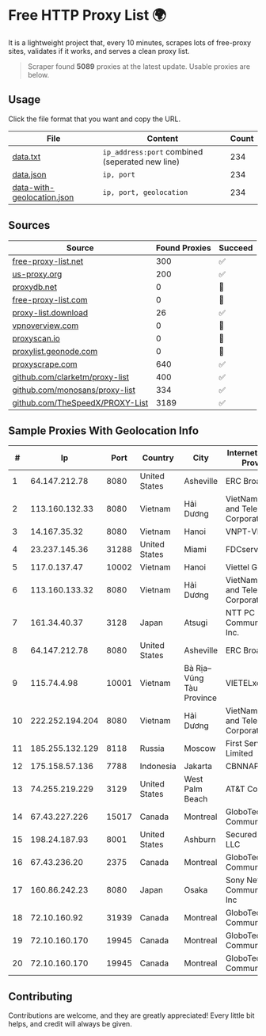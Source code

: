 
# Free HTTP Proxy List 🌍

It is a lightweight project that, every 10 minutes, scrapes lots of free-proxy sites, validates if it works, and serves a clean proxy list.


> Scraper found **5089** proxies at the latest update. Usable proxies are below.

## Usage

Click the file format that you want and copy the URL.


|File|Content|Count|
|----|-------|-----|
|[data.txt](https://raw.githubusercontent.com/themiralay/Proxy-List-World/master/data.txt)|`ip_address:port` combined (seperated new line)|234|
|[data.json](https://raw.githubusercontent.com/themiralay/Proxy-List-World/master/data.json)|`ip, port`|234|
|[data-with-geolocation.json](https://raw.githubusercontent.com/themiralay/Proxy-List-World/master/data-with-geolocation.json)|`ip, port, geolocation`|234|

## Sources

|Source|Found Proxies|Succeed|
|------|-------------|-------|
|[free-proxy-list.net](https://free-proxy-list.net)|300|✅|
|[us-proxy.org](https://www.us-proxy.org)|200|✅|
|[proxydb.net](http://proxydb.net)|0|🚫|
|[free-proxy-list.com](https://free-proxy-list.com/?page=&port=&type%5B%5D=http&type%5B%5D=https&up_time=0&search=Search)|0|🚫|
|[proxy-list.download](https://www.proxy-list.download/HTTP)|26|✅|
|[vpnoverview.com](https://vpnoverview.com/privacy/anonymous-browsing/free-proxy-servers)|0|🚫|
|[proxyscan.io](https://www.proxyscan.io)|0|🚫|
|[proxylist.geonode.com](https://proxylist.geonode.com/api/proxy-list?limit=300&page=1&sort_by=lastChecked&sort_type=desc&protocols=http,https)|0|🚫|
|[proxyscrape.com](https://api.proxyscrape.com/v2/?request=displayproxies&protocol=http&timeout=10000&country=all&ssl=all&anonymity=all)|640|✅|
|[github.com/clarketm/proxy-list](https://raw.githubusercontent.com/clarketm/proxy-list/master/proxy-list-raw.txt)|400|✅|
|[github.com/monosans/proxy-list](https://raw.githubusercontent.com/monosans/proxy-list/main/proxies/http.txt)|334|✅|
|[github.com/TheSpeedX/PROXY-List](https://raw.githubusercontent.com/TheSpeedX/PROXY-List/master/http.txt)|3189|✅|


## Sample Proxies With Geolocation Info

|#|Ip|Port|Country|City|Internet Service Provider|
|-|--|----|-------|----|-------------------------|
|1|64.147.212.78|8080|United States|Asheville|ERC Broadband|
|2|113.160.132.33|8080|Vietnam|Hải Dương|VietNam Post and Telecom Corporation|
|3|14.167.35.32|8080|Vietnam|Hanoi|VNPT-VNNIC|
|4|23.237.145.36|31288|United States|Miami|FDCservers.net|
|5|117.0.137.47|10002|Vietnam|Hanoi|Viettel Group|
|6|113.160.133.32|8080|Vietnam|Hải Dương|VietNam Post and Telecom Corporation|
|7|161.34.40.37|3128|Japan|Atsugi|NTT PC Communications, Inc.|
|8|64.147.212.78|8080|United States|Asheville|ERC Broadband|
|9|115.74.4.98|10001|Vietnam|Bà Rịa–Vũng Tàu Province|VIETELxdsl|
|10|222.252.194.204|8080|Vietnam|Hải Dương|VietNam Post and Telecom Corporation|
|11|185.255.132.129|8118|Russia|Moscow|First Server Limited|
|12|175.158.57.136|7788|Indonesia|Jakarta|CBNNAP|
|13|74.255.219.229|3129|United States|West Palm Beach|AT&T Corp.|
|14|67.43.227.226|15017|Canada|Montreal|GloboTech Communications|
|15|198.24.187.93|8001|United States|Ashburn|Secured Servers LLC|
|16|67.43.236.20|2375|Canada|Montreal|GloboTech Communications|
|17|160.86.242.23|8080|Japan|Osaka|Sony Network Communications Inc|
|18|72.10.160.92|31939|Canada|Montreal|GloboTech Communications|
|19|72.10.160.170|19945|Canada|Montreal|GloboTech Communications|
|20|72.10.160.170|19945|Canada|Montreal|GloboTech Communications|



## Contributing

Contributions are welcome, and they are greatly appreciated! Every
little bit helps, and credit will always be given.

